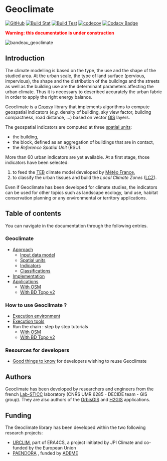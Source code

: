 # Geoclimate

[![GitHub](https://img.shields.io/github/license/orbisgis/h2gis.svg)](https://github.com/orbisgis/geoclimate/blob/master/LICENSE.md) 
[![Build Stat](https://img.shields.io/jenkins/s/http/jenkins.orbisgis.org/job/geoclimate.svg)](http://jenkins.orbisgis.org/job/geoclimate) 
[![Build Test](https://img.shields.io/jenkins/t/http/jenkins.orbisgis.org/job/geoclimate.svg)](https://jenkins.orbisgis.org/job/geoclimate/test_results_analyzer/) 
[![codecov](https://img.shields.io/codecov/c/github/orbisgis/geoclimate.svg)](https://codecov.io/gh/orbisgis/geoclimate) 
[![Codacy Badge](https://img.shields.io/codacy/grade/93899ea0675d43a2a3787ce5dd3c5595.svg)](https://www.codacy.com/app/orbisgis/geoclimate?utm_source=github.com&amp;utm_medium=referral&amp;utm_content=orbisgis/geoclimate&amp;utm_campaign=Badge_Grade) 

<span style="color:red">**Warning: this documentation is under construction**</span>

![bandeau_geoclimate](./resources/images/readme/bandeau_geoclimate.png)


## Introduction

The climate modelling is based on the type, the use and the shape of the studied area. 
At the urban scale, the type of land surface (pervious, impervious), the shape and the distribution of the buildings and the streets as well as the building use are the determinant parameters affecting the urban climate. 
Thus it is necessary to described accurately the urban fabric in order to apply the right energy balance. 

Geoclimate is a [Groovy](http://groovy-lang.org/) library that implements algorithms to compute geospatial indicators (*e.g.* density of building, sky view factor, building compactness, road distance, ...) based on vector [GIS](https://en.wikipedia.org/wiki/Geographic_information_system) layers.


The geospatial indicators are computed at three [spatial units](./chain_documentation/spatial_units/spatial_units.md):
- the building,
- the block, defined as an aggregation of buildings that are in contact,
- the *Reference Spatial Unit* (RSU).

More than 60 urban indicators are yet available. At a first stage, those indicators have been selected:
1. to feed the [TEB](http://www.umr-cnrm.fr/spip.php?article199) climate model developed by [Météo France](http://www.meteofrance.com),
2. to classify the urban tissues and build the *Local Climate Zones* ([LCZ](http://www.wudapt.org/lcz/)).

Even if Geoclimate has been developed for climate studies, the indicators can be used for other topics such as landscape ecology, land use, habitat conservation planning or any environmental or territory applications.


## Table of contents

You can navigate in the documentation through the following entries.

### Geoclimate

- [Approach](./chain_documentation/approach.md)
  - [Input data model](./chain_documentation/input_data_model.md)
  - [Spatial units](./chain_documentation/spatial_units/spatial_units.md)
  - [Indicators](./chain_documentation/indicators/indicators.md)
  - [Classifications](./chain_documentation/classsifications/classifications.md)  
- [Implementation](./chain_documentation/implementation.md)
- [Applications](./chain_documentation/workflow/description.md)
  - [With OSM](./chain_documentation/workflow/osm/intro.md)
  - [With BD Topo v2](./chain_documentation/workflow/bd_topo_v2/intro.md)

### How to use Geoclimate ?

- [Execution environment](./for_users/execution_environment.md)
- [Execution tools](./for_users/execution_tools.md)
- Run the chain : step by step tutorials
  - [With OSM](./for_users/execution_examples/run_osm.md)
  - [With BD Topo v2](./for_users/execution_examples/run_bd_topo_v2.md)

### Resources for developers

- [Good things to know](./for_developers/info.md) for developers wishing to reuse Geoclimate



## Authors

Geoclimate has been developed by researchers and engineers from the french [Lab-STICC](https://www.labsticc.fr/en/index/) laboratory (CNRS UMR 6285 - DECIDE team - GIS group). They are also authors of the [OrbisGIS](http://orbisgis.org/) and [H2GIS](http://h2gis.org/) applications.

## Funding

The Geoclimate library has been developed within the two following research projects:

- [URCLIM](http://www.urclim.eu/), part of ERA4CS, a project initiated by JPI Climate and co-funded by the European Union
- [PAENDORA](https://www.ademe.fr/sites/default/files/assets/documents/aprademeprojetsretenusen2017.pdf#page=39) , funded by [ADEME](https://www.ademe.fr/)
